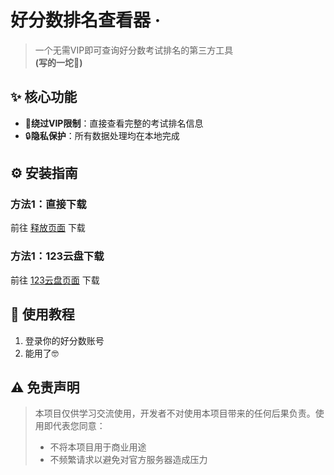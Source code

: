 # 好分数排名查看器 ·

> 一个无需VIP即可查询好分数考试排名的第三方工具  
> **(写的一坨💩)**



## ✨   核心功能

- 🚫**绕过VIP限制**：直接查看完整的考试排名信息
- 🔒**隐私保护**：所有数据处理均在本地完成
  
## ⚙️   安装指南

### 方法1：直接下载
前往 [释放页面](https://github.com/CYQawa/Third-Party_Hfs/releases) 下载

### 方法1：123云盘下载
前往 [123云盘页面](https://www.123865.com/s/V3jRjv-zVnr) 下载

## 🚀   使用教程

1. 登录你的好分数账号
2. 能用了🤓

## ⚠️   免责声明

> 本项目仅供学习交流使用，开发者不对使用本项目带来的任何后果负责。使用即代表您同意：
> - 不将本项目用于商业用途
> - 不频繁请求以避免对官方服务器造成压力
